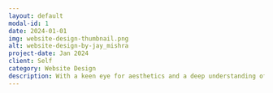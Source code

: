 ```yaml
---
layout: default
modal-id: 1
date: 2024-01-01
img: website-design-thumbnail.png
alt: website-design-by-jay_mishra
project-date: Jan 2024
client: Self
category: Website Design
description: With a keen eye for aesthetics and a deep understanding of user experience, I craft websites that are not only visually striking but also highly functional. My proficiency in PHP, Node.js, WordPress, and JavaScript empowers me to deliver bespoke web solutions that are both innovative and intuitive.I take pride in my ability to translate a client’s vision into a digital masterpiece, ensuring that each website I design is unique, responsive, and aligned with the latest web standards. My commitment to excellence is reflected in every line of code and every pixel on the screen.If you’re seeking a website that sets you apart from the competition, let’s connect and bring your vision to life.
---
```

